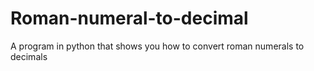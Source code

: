 # Roman-numeral-to-decimal
A program in python that shows you how to convert roman numerals to decimals
